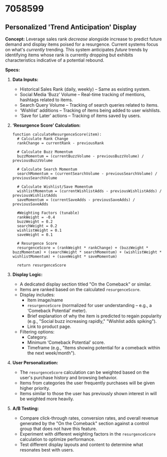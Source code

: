 # 7058599

## Personalized 'Trend Anticipation' Display

**Concept:** Leverage sales rank *decrease* alongside increase to predict future demand and display items poised for a resurgence. Current systems focus on what's *currently* trending. This system anticipates *future* trends by identifying items whose rank is currently dropping but exhibits characteristics indicative of a potential rebound.

**Specs:**

1.  **Data Inputs:**
    *   Historical Sales Rank (daily, weekly) – Same as existing system.
    *   Social Media ‘Buzz’ Volume – Real-time tracking of mentions, hashtags related to items.
    *   Search Query Volume – Tracking of search queries related to items.
    *   ‘Wishlist’ additions – Tracking of items being added to user wishlists.
    *   ‘Save for Later’ actions – Tracking of items saved by users.

2.  **‘Resurgence Score’ Calculation:**

    ```pseudocode
    function calculateResurgenceScore(item):
      # Calculate Rank Change
      rankChange = currentRank - previousRank
      
      # Calculate Buzz Momentum
      buzzMomentum = (currentBuzzVolume - previousBuzzVolume) / previousBuzzVolume
      
      # Calculate Search Momentum
      searchMomentum = (currentSearchVolume - previousSearchVolume) / previousSearchVolume
      
      # Calculate Wishlist/Save Momentum
      wishlistMomentum = (currentWishlistAdds - previousWishlistAdds) / previousWishlistAdds
      saveMomentum = (currentSaveAdds - previousSaveAdds) / previousSaveAdds

      #Weighting Factors (tunable)
      rankWeight = -0.4
      buzzWeight = 0.2
      searchWeight = 0.2
      wishlistWeight = 0.1
      saveWeight = 0.1
      
      # Resurgence Score
      resurgenceScore = (rankWeight * rankChange) + (buzzWeight * buzzMomentum) + (searchWeight * searchMomentum) + (wishlistWeight * wishlistMomentum) + (saveWeight * saveMomentum)

      return resurgenceScore
    ```

3.  **Display Logic:**

    *   A dedicated display section titled "On the Comeback" or similar.
    *   Items are ranked based on the calculated `resurgenceScore`.
    *   Display includes:
        *   Item image/name
        *   `resurgenceScore` (normalized for user understanding – e.g., a ‘Comeback Potential’ meter).
        *   Brief explanation of why the item is predicted to regain popularity (e.g., "Social buzz increasing rapidly," "Wishlist adds spiking").
        *   Link to product page.
    *   Filtering options:
        *   Category.
        *   Minimum ‘Comeback Potential’ score.
        *   Timeframe (e.g., "Items showing potential for a comeback within the next week/month").

4.  **User Personalization:**

    *   The `resurgenceScore` calculation can be weighted based on the user's purchase history and browsing behavior.
    *   Items from categories the user frequently purchases will be given higher priority.
    *   Items similar to those the user has previously shown interest in will be weighted more heavily.

5.  **A/B Testing:**
    *  Compare click-through rates, conversion rates, and overall revenue generated by the "On the Comeback" section against a control group that does not have this feature.
    *  Experiment with different weighting factors in the `resurgenceScore` calculation to optimize performance.
    *  Test different display layouts and content to determine what resonates best with users.